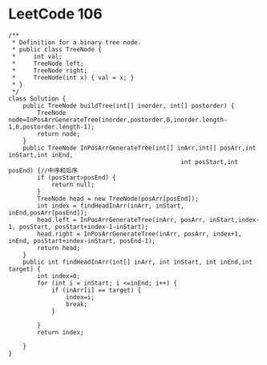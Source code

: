 # LeetCode 106
    /**
     * Definition for a binary tree node.
     * public class TreeNode {
     *     int val;
     *     TreeNode left;
     *     TreeNode right;
     *     TreeNode(int x) { val = x; }
     * }
     */
    class Solution {
        public TreeNode buildTree(int[] inorder, int[] postorder) {
            TreeNode node=InPosArrGenerateTree(inorder,postorder,0,inorder.length-1,0,postorder.length-1);
            return node;
        }
        public TreeNode InPosArrGenerateTree(int[] inArr,int[] posArr,int inStart,int inEnd,
                                                    int posStart,int posEnd) {//中序和后序
            if (posStart>posEnd) {
                return null;
            }
            TreeNode head = new TreeNode(posArr[posEnd]);
            int index = findHeadInArr(inArr, inStart, inEnd,posArr[posEnd]);
            head.left = InPosArrGenerateTree(inArr, posArr, inStart,index-1, posStart, posStart+index-1-inStart);
            head.right = InPosArrGenerateTree(inArr, posArr, index+1, inEnd, posStart+index-inStart, posEnd-1);
            return head;
        }
        public int findHeadInArr(int[] inArr, int inStart, int inEnd,int target) {
            int index=0;
            for (int i = inStart; i <=inEnd; i++) {
                if (inArr[i] == target) {
                    index=i;
                    break;
                }

            }
            return index;

        }
    }
